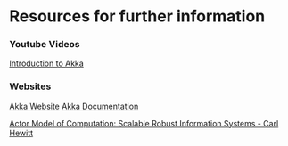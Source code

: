 # Resources for further information

### Youtube Videos
[Introduction to Akka](https://www.youtube.com/watch?v=r4dryMdDZz0)

### Websites
[Akka Website](https://akka.io)
[Akka Documentation](https://akka.io/docs)

[Actor Model of Computation: Scalable Robust Information Systems - Carl Hewitt](https://arxiv.org/abs/1008.1459)
